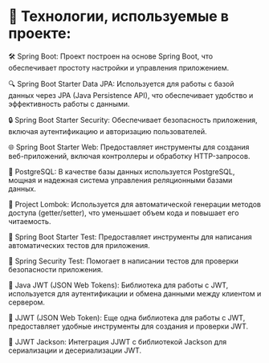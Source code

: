 # 🚀 Технологии, используемые в проекте:

🛠️ Spring Boot: Проект построен на основе Spring Boot, что обеспечивает простоту настройки и управления приложением.

🔍 Spring Boot Starter Data JPA: Используется для работы с базой данных через JPA (Java Persistence API), что обеспечивает удобство и эффективность работы с данными.

🔒 Spring Boot Starter Security: Обеспечивает безопасность приложения, включая аутентификацию и авторизацию пользователей.

🌐 Spring Boot Starter Web: Предоставляет инструменты для создания веб-приложений, включая контроллеры и обработку HTTP-запросов.

🐘 PostgreSQL: В качестве базы данных используется PostgreSQL, мощная и надежная система управления реляционными базами данных.

🧰 Project Lombok: Используется для автоматической генерации методов доступа (getter/setter), что уменьшает объем кода и повышает его читаемость.

🧪 Spring Boot Starter Test: Предоставляет инструменты для написания автоматических тестов для приложения.

🔑 Spring Security Test: Помогает в написании тестов для проверки безопасности приложения.

🔐 Java JWT (JSON Web Tokens): Библиотека для работы с JWT, используется для аутентификации и обмена данными между клиентом и сервером.

🌟 JJWT (JSON Web Token): Еще одна библиотека для работы с JWT, предоставляет удобные инструменты для создания и проверки JWT.

🎨 JJWT Jackson: Интеграция JJWT с библиотекой Jackson для сериализации и десериализации JWT.
